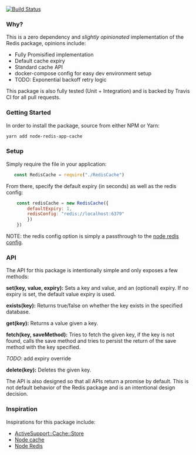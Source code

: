 [![Build Status](https://travis-ci.org/alex-hall/node-redis-cache.svg?branch=master)](https://travis-ci.org/alex-hall/node-redis-cache)

### Why? 

This is a zero dependency and _slightly opinionated_ implementation of the Redis package, opinions include: 
    
- Fully Promisified implementation
- Default cache expiry
- Standard cache API
- docker-compose config for easy dev environment setup
- TODO: Exponential backoff retry logic

This package is also fully tested (Unit + Integration) and is backed by Travis CI for all pull requests.

### Getting Started

In order to install the package, source from either NPM or Yarn: 

```bash
yarn add node-redis-app-cache
```

### Setup

Simply require the file in your application: 

```javascript
   const RedisCache = require("./RedisCache")

```

From there, specify the default expiry (in seconds) as well as the redis config: 

```javascript
    const redisCache = new RedisCache({
        defaultExpiry: 1,
        redisConfig: "redis://localhost:6379"
        })
    }) 
```

NOTE: the redis config option is simply a passthrough to the [node redis config](https://github.com/NodeRedis/node_redis#rediscreateclient).

### API

The API for this package is intentionally simple and only exposes a few methods: 

**set(key, value, expiry):** Sets a key and value, and an (optional) expiry. If no expiry is set, the default value expiry is used. 

**exists(key):** Returns true/false on whether the key exists in the specified database. 

**get(key):** Returns a value given a key. 

**fetch(key, saveMethod):** Tries to fetch the given key, if the key is not found, calls the save method and tries to persist the return of the save method with the key specified.

_TODO_: add expiry override

**delete(key):** Deletes the given key. 

The API is also designed so that all APIs return a promise by default. This is not default behavior of the Redis package and is an intentional design decision.

### Inspiration

Inspirations for this package include: 

- [ActiveSupport::Cache::Store](https://api.rubyonrails.org/v5.2.0/classes/ActiveSupport/Cache.html)
- [Node cache](https://github.com/mpneuried/nodecache)
- [Node Redis](https://github.com/NodeRedis/node_redis) 